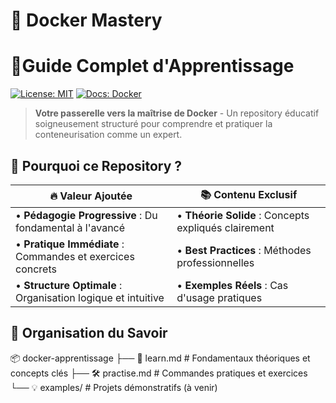 # 🐳 Docker Mastery 

# 📖Guide Complet d'Apprentissage

[![License: MIT](https://img.shields.io/badge/License-MIT-blue.svg)](https://opensource.org/licenses/MIT)
[![Docs: Docker](https://img.shields.io/badge/Status-En%20Cours-brightgreen)](https://docs.docker.com/get-started/)

> **Votre passerelle vers la maîtrise de Docker** - Un repository éducatif soigneusement structuré pour comprendre et pratiquer la conteneurisation comme un expert.

## 🚀 Pourquoi ce Repository ?

| 🔥 **Valeur Ajoutée** | 📚 **Contenu Exclusif** |
|----------------------|------------------------|
| • **Pédagogie Progressive** : Du fondamental à l'avancé | • **Théorie Solide** : Concepts expliqués clairement |
| • **Pratique Immédiate** : Commandes et exercices concrets | • **Best Practices** : Méthodes professionnelles |
| • **Structure Optimale** : Organisation logique et intuitive | • **Exemples Réels** : Cas d'usage pratiques 
## 📖 Organisation du Savoir
📦 docker-apprentissage
├── 🧠 learn.md # Fondamentaux théoriques et concepts clés
├── 🛠️ practise.md # Commandes pratiques et exercices
└── 💡 examples/ # Projets démonstratifs (à venir)
